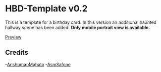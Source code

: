 # HBD-Template v0.2

This is a template for a birthday card. In this version an additional haunted hallway scene has been added. **Only mobile portrait view is available.**
</br>

[Preview](https://anshumanmahato.github.io/Happy-Birthday-Card/)

## Credits

-[AnshumanMahato](https://github.com/AnshumanMahato)
-[AsmSafone](https://github.com/AsmSafone)
